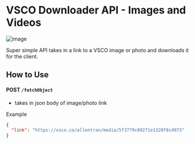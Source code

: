 # VSCO Downloader API - Images and Videos

![image](https://user-images.githubusercontent.com/63386979/187305982-6aec5669-13d7-4a3c-a411-add1d0912bf1.png)

Super simple API takes in a link to a VSCO image or photo and downloads it for the client.

## How to Use
#### POST `/fetchObject`
- takes in json body of image/photo link

Example
```json
{
  "link": "https://vsco.co/allentran/media/5f3779c092f1e1320f8cd973"
}
